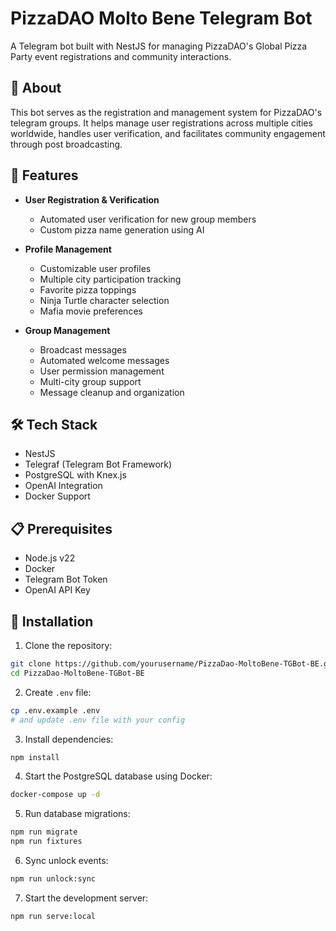 # PizzaDAO Molto Bene Telegram Bot

A Telegram bot built with NestJS for managing PizzaDAO's Global Pizza Party event registrations and community interactions.

## 🍕 About

This bot serves as the registration and management system for PizzaDAO's telegram groups. It helps manage user registrations across multiple cities worldwide, handles user verification, and facilitates community engagement through post broadcasting.

## 🚀 Features

- **User Registration & Verification**
  - Automated user verification for new group members
  - Custom pizza name generation using AI

- **Profile Management**
  - Customizable user profiles
  - Multiple city participation tracking
  - Favorite pizza toppings
  - Ninja Turtle character selection
  - Mafia movie preferences

- **Group Management**
  - Broadcast messages
  - Automated welcome messages
  - User permission management
  - Multi-city group support
  - Message cleanup and organization

## 🛠 Tech Stack

- NestJS
- Telegraf (Telegram Bot Framework)
- PostgreSQL with Knex.js
- OpenAI Integration
- Docker Support

## 📋 Prerequisites

- Node.js v22
- Docker
- Telegram Bot Token
- OpenAI API Key

## 🚀 Installation

1. Clone the repository:
```bash
git clone https://github.com/yourusername/PizzaDao-MoltoBene-TGBot-BE.git
cd PizzaDao-MoltoBene-TGBot-BE
```

2. Create `.env` file:
```bash
cp .env.example .env
# and update .env file with your config
```

3. Install dependencies:
```bash
npm install
```

4. Start the PostgreSQL database using Docker:
```bash
docker-compose up -d
```

5. Run database migrations:
```bash
npm run migrate
npm run fixtures
```

6. Sync unlock events:
```bash
npm run unlock:sync
```

7. Start the development server:
```bash
npm run serve:local
```
